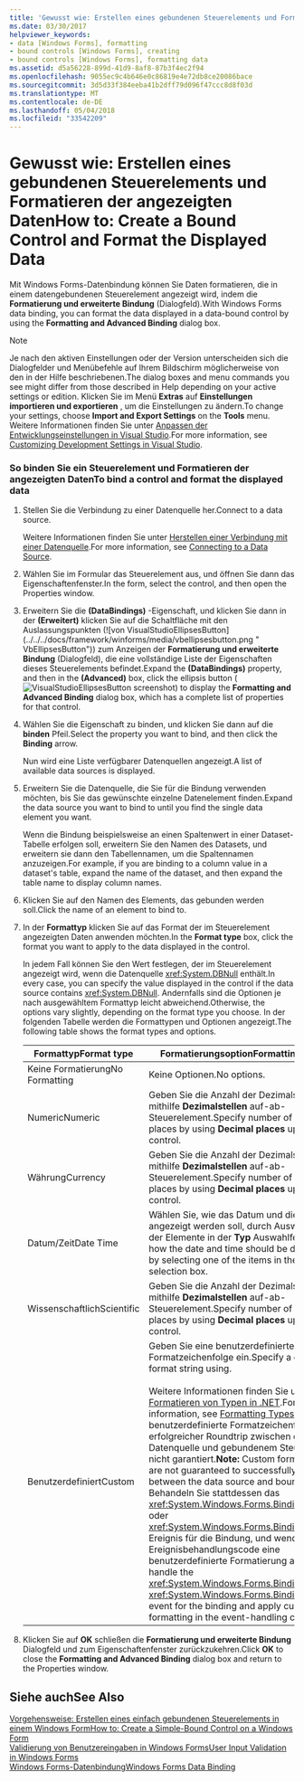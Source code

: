 ```yaml
---
title: 'Gewusst wie: Erstellen eines gebundenen Steuerelements und Formatieren der angezeigten Daten'
ms.date: 03/30/2017
helpviewer_keywords:
- data [Windows Forms], formatting
- bound controls [Windows Forms], creating
- bound controls [Windows Forms], formatting data
ms.assetid: d5a56228-899d-41d9-8af8-87b3f4ec2f94
ms.openlocfilehash: 9055ec9c4b646e0c86819e4e72db8ce20086bace
ms.sourcegitcommit: 3d5d33f384eeba41b2dff79d096f47ccc8d8f03d
ms.translationtype: MT
ms.contentlocale: de-DE
ms.lasthandoff: 05/04/2018
ms.locfileid: "33542209"
---
```

# <a name="how-to-create-a-bound-control-and-format-the-displayed-data"></a><span data-ttu-id="4d423-102">Gewusst wie: Erstellen eines gebundenen Steuerelements und Formatieren der angezeigten Daten</span><span class="sxs-lookup"><span data-stu-id="4d423-102">How to: Create a Bound Control and Format the Displayed Data</span></span>
<span data-ttu-id="4d423-103">Mit Windows Forms-Datenbindung können Sie Daten formatieren, die in einem datengebundenen Steuerelement angezeigt wird, indem die **Formatierung und erweiterte Bindung** (Dialogfeld).</span><span class="sxs-lookup"><span data-stu-id="4d423-103">With Windows Forms data binding, you can format the data displayed in a data-bound control by using the **Formatting and Advanced Binding** dialog box.</span></span>  
  
> [!NOTE]
>  <span data-ttu-id="4d423-104">Je nach den aktiven Einstellungen oder der Version unterscheiden sich die Dialogfelder und Menübefehle auf Ihrem Bildschirm möglicherweise von den in der Hilfe beschriebenen.</span><span class="sxs-lookup"><span data-stu-id="4d423-104">The dialog boxes and menu commands you see might differ from those described in Help depending on your active settings or edition.</span></span> <span data-ttu-id="4d423-105">Klicken Sie im Menü **Extras** auf **Einstellungen importieren und exportieren** , um die Einstellungen zu ändern.</span><span class="sxs-lookup"><span data-stu-id="4d423-105">To change your settings, choose **Import and Export Settings** on the **Tools** menu.</span></span> <span data-ttu-id="4d423-106">Weitere Informationen finden Sie unter [Anpassen der Entwicklungseinstellungen in Visual Studio](http://msdn.microsoft.com/library/22c4debb-4e31-47a8-8f19-16f328d7dcd3).</span><span class="sxs-lookup"><span data-stu-id="4d423-106">For more information, see [Customizing Development Settings in Visual Studio](http://msdn.microsoft.com/library/22c4debb-4e31-47a8-8f19-16f328d7dcd3).</span></span>  
  
### <a name="to-bind-a-control-and-format-the-displayed-data"></a><span data-ttu-id="4d423-107">So binden Sie ein Steuerelement und Formatieren der angezeigten Daten</span><span class="sxs-lookup"><span data-stu-id="4d423-107">To bind a control and format the displayed data</span></span>  
  
1.  <span data-ttu-id="4d423-108">Stellen Sie die Verbindung zu einer Datenquelle her.</span><span class="sxs-lookup"><span data-stu-id="4d423-108">Connect to a data source.</span></span>  
  
     <span data-ttu-id="4d423-109">Weitere Informationen finden Sie unter [Herstellen einer Verbindung mit einer Datenquelle](../../../docs/framework/data/adonet/connecting-to-a-data-source.md).</span><span class="sxs-lookup"><span data-stu-id="4d423-109">For more information, see [Connecting to a Data Source](../../../docs/framework/data/adonet/connecting-to-a-data-source.md).</span></span>  
  
2.  <span data-ttu-id="4d423-110">Wählen Sie im Formular das Steuerelement aus, und öffnen Sie dann das Eigenschaftenfenster.</span><span class="sxs-lookup"><span data-stu-id="4d423-110">In the form, select the control, and then open the Properties window.</span></span>  
  
3.  <span data-ttu-id="4d423-111">Erweitern Sie die **(DataBindings)** -Eigenschaft, und klicken Sie dann in der **(Erweitert)** klicken Sie auf die Schaltfläche mit den Auslassungspunkten (![von VisualStudioEllipsesButton] (../../../docs/framework/winforms/media/vbellipsesbutton.png " VbEllipsesButton")) zum Anzeigen der **Formatierung und erweiterte Bindung** (Dialogfeld), die eine vollständige Liste der Eigenschaften dieses Steuerelements befindet.</span><span class="sxs-lookup"><span data-stu-id="4d423-111">Expand the **(DataBindings)** property, and then in the **(Advanced)** box, click the ellipsis button (![VisualStudioEllipsesButton screenshot](../../../docs/framework/winforms/media/vbellipsesbutton.png "vbEllipsesButton")) to display the **Formatting and Advanced Binding** dialog box, which has a complete list of properties for that control.</span></span>  
  
4.  <span data-ttu-id="4d423-112">Wählen Sie die Eigenschaft zu binden, und klicken Sie dann auf die **binden** Pfeil.</span><span class="sxs-lookup"><span data-stu-id="4d423-112">Select the property you want to bind, and then click the **Binding** arrow.</span></span>  
  
     <span data-ttu-id="4d423-113">Nun wird eine Liste verfügbarer Datenquellen angezeigt.</span><span class="sxs-lookup"><span data-stu-id="4d423-113">A list of available data sources is displayed.</span></span>  
  
5.  <span data-ttu-id="4d423-114">Erweitern Sie die Datenquelle, die Sie für die Bindung verwenden möchten, bis Sie das gewünschte einzelne Datenelement finden.</span><span class="sxs-lookup"><span data-stu-id="4d423-114">Expand the data source you want to bind to until you find the single data element you want.</span></span>  
  
     <span data-ttu-id="4d423-115">Wenn die Bindung beispielsweise an einen Spaltenwert in einer Dataset-Tabelle erfolgen soll, erweitern Sie den Namen des Datasets, und erweitern sie dann den Tabellennamen, um die Spaltennamen anzuzeigen.</span><span class="sxs-lookup"><span data-stu-id="4d423-115">For example, if you are binding to a column value in a dataset's table, expand the name of the dataset, and then expand the table name to display column names.</span></span>  
  
6.  <span data-ttu-id="4d423-116">Klicken Sie auf den Namen des Elements, das gebunden werden soll.</span><span class="sxs-lookup"><span data-stu-id="4d423-116">Click the name of an element to bind to.</span></span>  
  
7.  <span data-ttu-id="4d423-117">In der **Formattyp** klicken Sie auf das Format der im Steuerelement angezeigten Daten anwenden möchten.</span><span class="sxs-lookup"><span data-stu-id="4d423-117">In the **Format type** box, click the format you want to apply to the data displayed in the control.</span></span>  
  
     <span data-ttu-id="4d423-118">In jedem Fall können Sie den Wert festlegen, der im Steuerelement angezeigt wird, wenn die Datenquelle <xref:System.DBNull> enthält.</span><span class="sxs-lookup"><span data-stu-id="4d423-118">In every case, you can specify the value displayed in the control if the data source contains <xref:System.DBNull>.</span></span> <span data-ttu-id="4d423-119">Andernfalls sind die Optionen je nach ausgewähltem Formattyp leicht abweichend.</span><span class="sxs-lookup"><span data-stu-id="4d423-119">Otherwise, the options vary slightly, depending on the format type you choose.</span></span> <span data-ttu-id="4d423-120">In der folgenden Tabelle werden die Formattypen und Optionen angezeigt.</span><span class="sxs-lookup"><span data-stu-id="4d423-120">The following table shows the format types and options.</span></span>  
  
    |<span data-ttu-id="4d423-121">Formattyp</span><span class="sxs-lookup"><span data-stu-id="4d423-121">Format type</span></span>|<span data-ttu-id="4d423-122">Formatierungsoption</span><span class="sxs-lookup"><span data-stu-id="4d423-122">Formatting option</span></span>|  
    |-----------------|-----------------------|  
    |<span data-ttu-id="4d423-123">Keine Formatierung</span><span class="sxs-lookup"><span data-stu-id="4d423-123">No Formatting</span></span>|<span data-ttu-id="4d423-124">Keine Optionen.</span><span class="sxs-lookup"><span data-stu-id="4d423-124">No options.</span></span>|  
    |<span data-ttu-id="4d423-125">Numeric</span><span class="sxs-lookup"><span data-stu-id="4d423-125">Numeric</span></span>|<span data-ttu-id="4d423-126">Geben Sie die Anzahl der Dezimalstellen mithilfe **Dezimalstellen** auf-ab-Steuerelement.</span><span class="sxs-lookup"><span data-stu-id="4d423-126">Specify number of decimal places by using **Decimal places** up-down control.</span></span>|  
    |<span data-ttu-id="4d423-127">Währung</span><span class="sxs-lookup"><span data-stu-id="4d423-127">Currency</span></span>|<span data-ttu-id="4d423-128">Geben Sie die Anzahl der Dezimalstellen mithilfe **Dezimalstellen** auf-ab-Steuerelement.</span><span class="sxs-lookup"><span data-stu-id="4d423-128">Specify number of decimal places by using **Decimal places** up-down control.</span></span>|  
    |<span data-ttu-id="4d423-129">Datum/Zeit</span><span class="sxs-lookup"><span data-stu-id="4d423-129">Date Time</span></span>|<span data-ttu-id="4d423-130">Wählen Sie, wie das Datum und die Uhrzeit angezeigt werden soll, durch Auswahl eines der Elemente in der **Typ** Auswahlfeld.</span><span class="sxs-lookup"><span data-stu-id="4d423-130">Select how the date and time should be displayed by selecting one of the items in the **Type** selection box.</span></span>|  
    |<span data-ttu-id="4d423-131">Wissenschaftlich</span><span class="sxs-lookup"><span data-stu-id="4d423-131">Scientific</span></span>|<span data-ttu-id="4d423-132">Geben Sie die Anzahl der Dezimalstellen mithilfe **Dezimalstellen** auf-ab-Steuerelement.</span><span class="sxs-lookup"><span data-stu-id="4d423-132">Specify number of decimal places by using **Decimal places** up-down control.</span></span>|  
    |<span data-ttu-id="4d423-133">Benutzerdefiniert</span><span class="sxs-lookup"><span data-stu-id="4d423-133">Custom</span></span>|<span data-ttu-id="4d423-134">Geben Sie eine benutzerdefinierte Formatzeichenfolge ein.</span><span class="sxs-lookup"><span data-stu-id="4d423-134">Specify a custom format string using.</span></span><br /><br /> <span data-ttu-id="4d423-135">Weitere Informationen finden Sie unter [Formatieren von Typen in .NET](../../../docs/standard/base-types/formatting-types.md).</span><span class="sxs-lookup"><span data-stu-id="4d423-135">For more information, see [Formatting Types](../../../docs/standard/base-types/formatting-types.md).</span></span> <span data-ttu-id="4d423-136">**Hinweis:** benutzerdefinierte Formatzeichenfolgen erfolgreicher Roundtrip zwischen der Datenquelle und gebundenem Steuerelement nicht garantiert.</span><span class="sxs-lookup"><span data-stu-id="4d423-136">**Note:**  Custom format strings are not guaranteed to successfully round trip between the data source and bound control.</span></span> <span data-ttu-id="4d423-137">Behandeln Sie stattdessen das <xref:System.Windows.Forms.Binding.Parse>- oder <xref:System.Windows.Forms.Binding.Format>-Ereignis für die Bindung, und wenden Sie im Ereignisbehandlungscode eine benutzerdefinierte Formatierung an.</span><span class="sxs-lookup"><span data-stu-id="4d423-137">Instead handle the <xref:System.Windows.Forms.Binding.Parse> or <xref:System.Windows.Forms.Binding.Format> event for the binding and apply custom formatting in the event-handling code.</span></span>|  
  
8.  <span data-ttu-id="4d423-138">Klicken Sie auf **OK** schließen die **Formatierung und erweiterte Bindung** Dialogfeld und zum Eigenschaftenfenster zurückzukehren.</span><span class="sxs-lookup"><span data-stu-id="4d423-138">Click **OK** to close the **Formatting and Advanced Binding** dialog box and return to the Properties window.</span></span>  
  
## <a name="see-also"></a><span data-ttu-id="4d423-139">Siehe auch</span><span class="sxs-lookup"><span data-stu-id="4d423-139">See Also</span></span>  
 [<span data-ttu-id="4d423-140">Vorgehensweise: Erstellen eines einfach gebundenen Steuerelements in einem Windows Form</span><span class="sxs-lookup"><span data-stu-id="4d423-140">How to: Create a Simple-Bound Control on a Windows Form</span></span>](../../../docs/framework/winforms/how-to-create-a-simple-bound-control-on-a-windows-form.md)  
 [<span data-ttu-id="4d423-141">Validierung von Benutzereingaben in Windows Forms</span><span class="sxs-lookup"><span data-stu-id="4d423-141">User Input Validation in Windows Forms</span></span>](../../../docs/framework/winforms/user-input-validation-in-windows-forms.md)  
 [<span data-ttu-id="4d423-142">Windows Forms-Datenbindung</span><span class="sxs-lookup"><span data-stu-id="4d423-142">Windows Forms Data Binding</span></span>](../../../docs/framework/winforms/windows-forms-data-binding.md)
